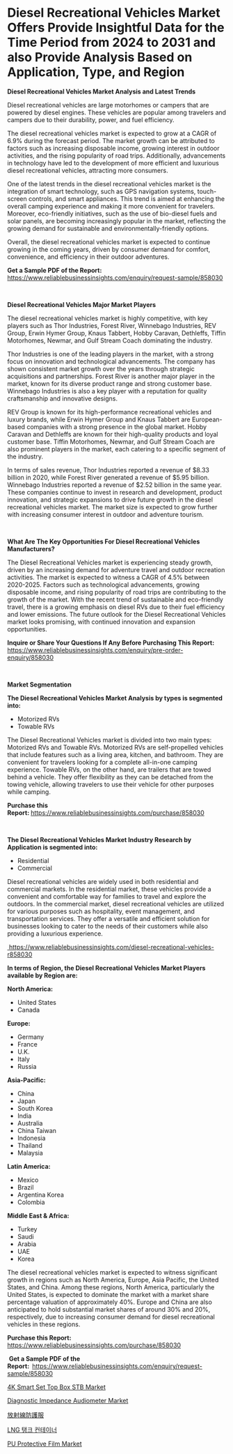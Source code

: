 <p><h1>Diesel Recreational Vehicles Market Offers Provide Insightful Data for the Time Period from 2024 to 2031 and also Provide Analysis Based on Application, Type, and Region</h1></p><p><strong>Diesel Recreational Vehicles Market Analysis and Latest Trends</strong></p>
<p><p>Diesel recreational vehicles are large motorhomes or campers that are powered by diesel engines. These vehicles are popular among travelers and campers due to their durability, power, and fuel efficiency. </p><p>The diesel recreational vehicles market is expected to grow at a CAGR of 6.9% during the forecast period. The market growth can be attributed to factors such as increasing disposable income, growing interest in outdoor activities, and the rising popularity of road trips. Additionally, advancements in technology have led to the development of more efficient and luxurious diesel recreational vehicles, attracting more consumers.</p><p>One of the latest trends in the diesel recreational vehicles market is the integration of smart technology, such as GPS navigation systems, touch-screen controls, and smart appliances. This trend is aimed at enhancing the overall camping experience and making it more convenient for travelers. Moreover, eco-friendly initiatives, such as the use of bio-diesel fuels and solar panels, are becoming increasingly popular in the market, reflecting the growing demand for sustainable and environmentally-friendly options.</p><p>Overall, the diesel recreational vehicles market is expected to continue growing in the coming years, driven by consumer demand for comfort, convenience, and efficiency in their outdoor adventures.</p></p>
<p><strong>Get a Sample PDF of the Report:&nbsp;</strong> <a href="https://www.reliablebusinessinsights.com/enquiry/request-sample/858030">https://www.reliablebusinessinsights.com/enquiry/request-sample/858030</a></p>
<p>&nbsp;</p>
<p><strong>Diesel Recreational Vehicles Major Market Players</strong></p>
<p><p>The diesel recreational vehicles market is highly competitive, with key players such as Thor Industries, Forest River, Winnebago Industries, REV Group, Erwin Hymer Group, Knaus Tabbert, Hobby Caravan, Dethleffs, Tiffin Motorhomes, Newmar, and Gulf Stream Coach dominating the industry. </p><p>Thor Industries is one of the leading players in the market, with a strong focus on innovation and technological advancements. The company has shown consistent market growth over the years through strategic acquisitions and partnerships. Forest River is another major player in the market, known for its diverse product range and strong customer base. Winnebago Industries is also a key player with a reputation for quality craftsmanship and innovative designs. </p><p>REV Group is known for its high-performance recreational vehicles and luxury brands, while Erwin Hymer Group and Knaus Tabbert are European-based companies with a strong presence in the global market. Hobby Caravan and Dethleffs are known for their high-quality products and loyal customer base. Tiffin Motorhomes, Newmar, and Gulf Stream Coach are also prominent players in the market, each catering to a specific segment of the industry. </p><p>In terms of sales revenue, Thor Industries reported a revenue of $8.33 billion in 2020, while Forest River generated a revenue of $5.95 billion. Winnebago Industries reported a revenue of $2.52 billion in the same year. These companies continue to invest in research and development, product innovation, and strategic expansions to drive future growth in the diesel recreational vehicles market. The market size is expected to grow further with increasing consumer interest in outdoor and adventure tourism.</p></p>
<p>&nbsp;</p>
<p><strong>What Are The Key Opportunities For Diesel Recreational Vehicles Manufacturers?</strong></p>
<p><p>The Diesel Recreational Vehicles market is experiencing steady growth, driven by an increasing demand for adventure travel and outdoor recreation activities. The market is expected to witness a CAGR of 4.5% between 2020-2025. Factors such as technological advancements, growing disposable income, and rising popularity of road trips are contributing to the growth of the market. With the recent trend of sustainable and eco-friendly travel, there is a growing emphasis on diesel RVs due to their fuel efficiency and lower emissions. The future outlook for the Diesel Recreational Vehicles market looks promising, with continued innovation and expansion opportunities.</p></p>
<p><strong>Inquire or Share Your Questions If Any Before Purchasing This Report:</strong> <a href="https://www.reliablebusinessinsights.com/enquiry/pre-order-enquiry/858030">https://www.reliablebusinessinsights.com/enquiry/pre-order-enquiry/858030</a></p>
<p>&nbsp;</p>
<p><strong>Market Segmentation</strong></p>
<p><strong>The Diesel Recreational Vehicles Market Analysis by types is segmented into:</strong></p>
<p><ul><li>Motorized RVs</li><li>Towable RVs</li></ul></p>
<p><p>The Diesel Recreational Vehicles market is divided into two main types: Motorized RVs and Towable RVs. Motorized RVs are self-propelled vehicles that include features such as a living area, kitchen, and bathroom. They are convenient for travelers looking for a complete all-in-one camping experience. Towable RVs, on the other hand, are trailers that are towed behind a vehicle. They offer flexibility as they can be detached from the towing vehicle, allowing travelers to use their vehicle for other purposes while camping.</p></p>
<p><strong>Purchase this Report:&nbsp;</strong><a href="https://www.reliablebusinessinsights.com/purchase/858030">https://www.reliablebusinessinsights.com/purchase/858030</a></p>
<p>&nbsp;</p>
<p><strong>The Diesel Recreational Vehicles Market Industry Research by Application is segmented into:</strong></p>
<p><ul><li>Residential</li><li>Commercial</li></ul></p>
<p><p>Diesel recreational vehicles are widely used in both residential and commercial markets. In the residential market, these vehicles provide a convenient and comfortable way for families to travel and explore the outdoors. In the commercial market, diesel recreational vehicles are utilized for various purposes such as hospitality, event management, and transportation services. They offer a versatile and efficient solution for businesses looking to cater to the needs of their customers while also providing a luxurious experience.</p></p>
<p><a href="https://www.reliablebusinessinsights.com/diesel-recreational-vehicles-r858030">&nbsp;https://www.reliablebusinessinsights.com/diesel-recreational-vehicles-r858030</a></p>
<p><strong>In terms of Region, the Diesel Recreational Vehicles Market Players available by Region are:</strong></p>
<p>
    <p> <strong> North America: </strong>
        <ul>
            <li>United States</li>
            <li>Canada</li>
        </ul>
        </p> 
    <p> <strong> Europe: </strong>
        <ul>
            <li>Germany</li>
            <li>France</li>
            <li>U.K.</li>
            <li>Italy</li>
            <li>Russia</li>
        </ul>
        </p> 
    <p> <strong> Asia-Pacific: </strong>
        <ul>
            <li>China</li>
            <li>Japan</li>
            <li>South Korea</li>
            <li>India</li>
            <li>Australia</li>
            <li>China Taiwan</li>
            <li>Indonesia</li>
            <li>Thailand</li>
            <li>Malaysia</li>
        </ul>
        </p> 
    <p> <strong> Latin America: </strong>
        <ul>
            <li>Mexico</li>
            <li>Brazil</li>
            <li>Argentina Korea</li>
            <li>Colombia</li>
        </ul>
        </p> 
    <p> <strong> Middle East & Africa: </strong>
        <ul>
            <li>Turkey</li>
            <li>Saudi</li>
            <li>Arabia</li>
            <li>UAE</li>
            <li>Korea</li>
        </ul>
    </p>
    </p>
<p><p>The diesel recreational vehicles market is expected to witness significant growth in regions such as North America, Europe, Asia Pacific, the United States, and China. Among these regions, North America, particularly the United States, is expected to dominate the market with a market share percentage valuation of approximately 40%. Europe and China are also anticipated to hold substantial market shares of around 30% and 20%, respectively, due to increasing consumer demand for diesel recreational vehicles in these regions.</p></p>
<p><strong>Purchase this Report: </strong><a href="https://www.reliablebusinessinsights.com/purchase/858030">https://www.reliablebusinessinsights.com/purchase/858030</a></p>
<p>&nbsp;<strong>Get a Sample PDF of the Report:&nbsp;&nbsp;</strong><a href="https://www.reliablebusinessinsights.com/enquiry/request-sample/858030">https://www.reliablebusinessinsights.com/enquiry/request-sample/858030</a></p>
<p><strong></strong></p>
<p><p><a href="https://medium.com/@cpierre31945/global-4k-smart-set-top-box-stb-industry-types-applications-market-players-regional-growth-28bfad2c50b8">4K Smart Set Top Box STB Market</a></p><p><a href="https://medium.com/@brayannolanii/diagnostic-impedance-audiometer-market-investigation-industry-evolution-and-forecast-till-2031-e27d205fe763">Diagnostic Impedance Audiometer Market</a></p><p><a href="https://github.com/sghwr779811674/Market-Research-Report-List-3/blob/main/3827990406.md">放射線防護服</a></p><p><a href="https://github.com/vdhdwjyp90142/Market-Research-Report-List-3/blob/main/75755943953.md">LNG 탱크 컨테이너</a></p><p><a href="https://github.com/lbird53714/Market-Research-Report-List-5/blob/main/pu-protective-film-market.md">PU Protective Film Market</a></p></p>